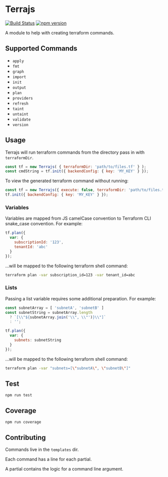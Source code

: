 # Terrajs

[![Build Status](https://travis-ci.org/CDA0/terrajs.svg?branch=master)](https://travis-ci.org/CDA0/terrajs)
[![npm version](https://badge.fury.io/js/%40cda0%2Fterrajs.svg)](https://badge.fury.io/js/%40cda0%2Fterrajs)

A module to help with creating terraform commands.

## Supported Commands

- `apply`
- `fmt`
- `graph`
- `import`
- `init`
- `output`
- `plan`
- `providers`
- `refresh`
- `taint`
- `untaint`
- `validate`
- `version`

## Usage

Terrajs will run terraform commands from the directory pass in with `terraformDir`.

```js
const tf = new Terrajs( { terraformDir: 'path/to/files.tf' } );
const cmdString = tf.init({ backendConfig: { key: 'MY_KEY' } });
```

To view the generated terraform command without running:

```js
const tf = new Terrajs({ execute: false, terraformDir: 'path/to/files.tf' });
tf.init({ backendConfig: { key: 'MY_KEY' } });
```

### Variables

Variables are mapped from JS camelCase convention to Terraform CLI snake_case convention. For example:

```js
tf.plan({
  var: {
    subscriptionId: '123',
    tenantId: 'abc'
  }
});
```

...will be mapped to the following terraform shell command:

```bash
terraform plan -var subscription_id=123 -var tenant_id=abc
```

### Lists

Passing a list variable requires some additional preparation. For example:

```js
const subnetArray = [ 'subnetA', 'subnetB' ]
const subnetString = subnetArray.length
  ? `[\\"${subnetArray.join('\\", \\"')}\\"]`
  : '';

tf.plan({
  var: {
    subnets: subnetString
  }
});
```

...will be mapped to the following terraform shell command:

```bash
terraform plan -var "subnets=[\"subnetA\", \"subnetB\"]"
```

## Test

`npm run test`

## Coverage

`npm run coverage`

## Contributing

Commands live in the `templates` dir.

Each command has a line for each partial.

A partial contains the logic for a command line argument.

